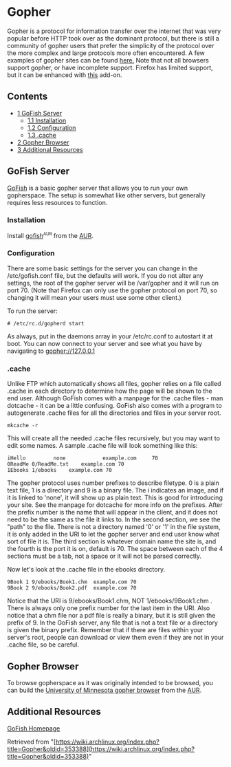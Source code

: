 # Gopher

Gopher is a protocol for information transfer over the internet that was very popular before HTTP took over as the dominant protocol, but there is still a community of gopher users that prefer the simplicity of the protocol over the more complex and large protocols more often encountered. A few examples of gopher sites can be found [here.](gopher://gopher.floodgap.com/1/new) Note that not all browsers support gopher, or have incomplete support. Firefox has limited support, but it can be enhanced with [this](https://addons.mozilla.org/en-US/firefox/addon/7685) add-on.

## Contents

*   [1 GoFish Server](#GoFish_Server)
    *   [1.1 Installation](#Installation)
    *   [1.2 Configuration](#Configuration)
    *   [1.3 .cache](#.cache)
*   [2 Gopher Browser](#Gopher_Browser)
*   [3 Additional Resources](#Additional_Resources)

## GoFish Server

[GoFish](http://gofish.sourceforge.net/) is a basic gopher server that allows you to run your own gopherspace. The setup is somewhat like other servers, but generally requires less resources to function.

### Installation

Install [gofish](https://aur.archlinux.org/packages/gofish/)<sup><small>AUR</small></sup> from the [AUR](/index.php/AUR "AUR").

### Configuration

There are some basic settings for the server you can change in the /etc/gofish.conf file, but the defaults will work. If you do not alter any settings, the root of the gopher server will be /var/gopher and it will run on port 70\. (Note that Firefox can only use the gopher protocol on port 70, so changing it will mean your users must use some other client.)

To run the server:

```
# /etc/rc.d/gopherd start

```

As always, put in the daemons array in your /etc/rc.conf to autostart it at boot. You can now connect to your server and see what you have by navigating to [gopher://127.0.0.1](gopher://127.0.0.1)

### .cache

Unlike FTP which automatically shows all files, gopher relies on a file called .cache in each directory to determine how the page will be shown to the end user. Although GoFish comes with a manpage for the .cache files - man dotcache - it can be a little confusing. GoFish also comes with a program to autogenerate .cache files for all the directories and files in your server root.

```
mkcache -r

```

This will create all the needed .cache files recursively, but you may want to edit some names. A sample .cache file will look something like this:

```
iHello         none            example.com     70
0ReadMe	0/ReadMe.txt	example.com	70
1Ebooks	1/ebooks	example.com	70

```

The gopher protocol uses number prefixes to describe filetype. 0 is a plain text file, 1 is a directory and 9 is a binary file. The i indicates an image, and if it is linked to 'none', it will show up as plain text. This is good for introducing your site. See the manpage for dotcache for more info on the prefixes. After the prefix number is the name that will appear in the client, and it does not need to be the same as the file it links to. In the second section, we see the "path" to the file. There is not a directory named '0' or '1' in the file system, it is only added in the URI to let the gopher server and end user know what sort of file it is. The third section is whatever domain name the site is, and the fourth is the port it is on, default is 70\. The space between each of the 4 sections must be a tab, not a space or it will not be parsed correctly.

Now let's look at the .cache file in the ebooks directory.

```
9Book 1	9/ebooks/Book1.chm	example.com	70
9Book 2	9/ebooks/Book2.pdf	example.com	70

```

Notice that the URI is 9/ebooks/Book1.chm, NOT 1/ebooks/9Book1.chm . There is always only one prefix number for the last item in the URI. Also notice that a chm file nor a pdf file is really a binary, but it is still given the prefix of 9\. In the GoFish server, any file that is not a text file or a directory is given the binary prefix. Remember that if there are files within your server's root, people can download or view them even if they are not in your .cache file, so be careful.

## Gopher Browser

To browse gopherspace as it was originally intended to be browsed, you can build the [University of Minnesota gopher browser](https://aur.archlinux.org/packages/gopher) from the [AUR](/index.php/AUR "AUR").

## Additional Resources

[GoFish Homepage](http://gofish.sourceforge.net/)

Retrieved from "[https://wiki.archlinux.org/index.php?title=Gopher&oldid=353388](https://wiki.archlinux.org/index.php?title=Gopher&oldid=353388)"